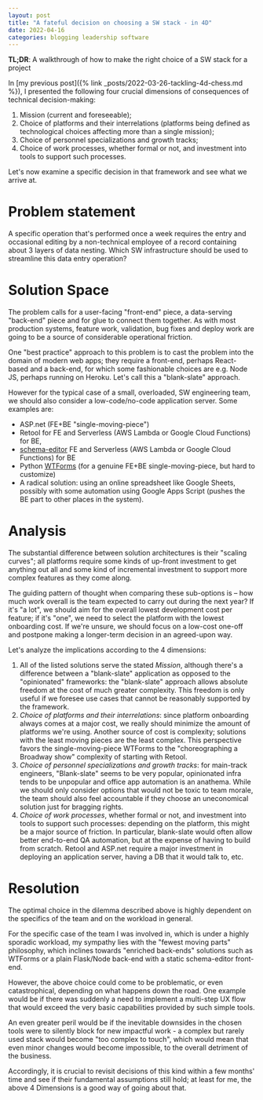 ```yaml
---
layout: post
title: "A fateful decision on choosing a SW stack - in 4D"
date: 2022-04-16
categories: blogging leadership software
---
```

**TL;DR**: A walkthrough of how to make the right choice of a SW stack for a project

In [my previous post]({% link _posts/2022-03-26-tackling-4d-chess.md %}), I presented the following four crucial dimensions of consequences of technical decision-making:

1. Mission (current and foreseeable);
2. Choice of platforms and their interrelations (platforms being defined as technological choices affecting more than a single mission);
3. Choice of personnel specializations and growth tracks;
4. Choice of work processes, whether formal or not, and investment into tools to support such processes.

Let's now examine a specific decision in that framework and see what we arrive at.

# Problem statement
A specific operation that's performed once a week requires the entry and occasional editing by a non-technical employee of a record containing about 3 layers of data nesting. Which SW infrastructure should be used to streamline this data entry operation?

# Solution Space
The problem calls for a user-facing "front-end" piece, a data-serving "back-end" piece and for glue to connect them together. As with most production systems, feature work, validation, bug fixes and deploy work are going to be a source of considerable operational friction.

One "best practice" approach to this problem is to cast the problem into the domain of modern web apps; they require a front-end, perhaps React-based and a back-end, for which some fashionable choices are e.g. Node JS, perhaps running on Heroku. Let's call this a "blank-slate" approach.

However for the typical case of a small, overloaded, SW engineering team, we should also consider a low-code/no-code application server. Some examples are:
- ASP.net (FE+BE "single-moving-piece")
- Retool for FE and Serverless (AWS Lambda or Google Cloud Functions) for BE,
- [schema-editor](https://json-editor.github.io/json-editor/form-submission.html) FE and Serverless (AWS Lambda or Google Cloud Functions) for BE
- Python [WTForms](https://wtforms.readthedocs.io/en/3.0.x/) (for a genuine FE+BE single-moving-piece, but hard to customize)
- A radical solution: using an online spreadsheet like Google Sheets, possibly with some automation using Google Apps Script (pushes the BE part to other places in the system).

# Analysis
The substantial difference between solution architectures is their "scaling curves"; all platforms require some kinds of up-front investment to get anything out all and some kind of incremental investment to support more complex features as they come along.

The guiding pattern of thought when comparing these sub-options is – how much work overall is the team expected to carry out during the next year? If it's "a lot", we should aim for the overall lowest development cost per feature; if it's "one", we need to select the platform with the lowest onboarding cost. If we're unsure, we should focus on a low-cost one-off and postpone making a longer-term decision in an agreed-upon way.

Let's analyze the implications according to the 4 dimensions:
1. All of the listed solutions serve the stated *Mission*, although there's a difference between a "blank-slate" application as opposed to the "opinionated" frameworks: the "blank-slate" approach allows absolute freedom at the cost of much greater complexity. This freedom is only useful if we foresee use cases that cannot be reasonably supported by the framework.
2. *Choice of platforms and their interrelations*: since platform onboarding always comes at a major cost, we really should minimize the amount of platforms we're using. Another source of cost is complexity; solutions with the least moving pieces are the least complex. This perspective favors the single-moving-piece WTForms to the "choreographing a Broadway show" complexity of starting with Retool.
3. *Choice of personnel specializations and growth tracks*: for main-track engineers, "Blank-slate" seems to be very popular, opinionated infra tends to be unpopular and office app automation is an anathema. While we should only consider options that would not be toxic to team morale, the team should also feel accountable if they choose an uneconomical solution just for bragging rights.
4. *Choice of work processes*, whether formal or not, and investment into tools to support such processes: depending on the platform, this might be a major source of friction. In particular, blank-slate would often allow better end-to-end QA automation, but at the expense of having to build from scratch. Retool and ASP.net require a major investment in deploying an application server, having a DB that it would talk to, etc.

# Resolution
The optimal choice in the dilemma described above is highly dependent on the specifics of the team and on the workload in general.

For the specific case of the team I was involved in, which is under a highly sporadic workload, my sympathy lies with the "fewest moving parts" philosophy, which inclines towards "enriched back-ends" solutions such as WTForms or a plain Flask/Node back-end with a static schema-editor front-end.

However, the above choice could come to be problematic, or even catastrophical, depending on what happens down the road. One example would be if there was suddenly a need to implement a multi-step UX flow that would exceed the very basic capabilities provided by such simple tools. 

An even greater peril would be if the inevitable downsides in the chosen tools were to silently block for new impactful work - a complex but rarely used stack would become "too complex to touch", which would mean that even minor changes would become impossible, to the overall detriment of the business.

Accordingly, it is crucial to revisit decisions of this kind within a few months' time and see if their fundamental assumptions still hold; at least for me, the above 4 Dimensions is a good way of going about that.

